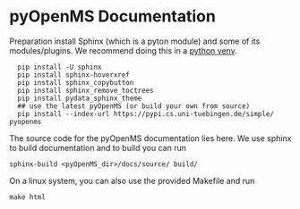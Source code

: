 pyOpenMS Documentation
======================

Preparation
install Sphinx (which is a pyton module) and some of its modules/plugins.
We recommend doing this in a [python venv](https://docs.python.org/3/library/venv.html).

```
  pip install -U sphinx
  pip install sphinx-hoverxref
  pip install sphinx_copybutton
  pip install sphinx_remove_toctrees
  pip install pydata_sphinx_theme
  ## use the latest pyOpenMS (or build your own from source)
  pip install --index-url https://pypi.cs.uni-tuebingen.de/simple/ pyopenms
```


The source code for the pyOpenMS documentation lies here. We use sphinx to
build documentation and to build you can run 

    sphinx-build <pyOpenMS_dir>/docs/source/ build/

On a linux system, you can also use the provided Makefile and run 

    make html



